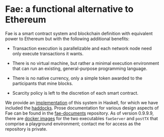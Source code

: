 # Fae: a functional alternative to Ethereum

Fae is a smart contract system and blockchain definition with equivalent power
to Ethereum but with the following additional benefits:

  - Transaction execution is parallelizable and each network node need only
    execute transactions it wants.

  - There is no virtual machine, but rather a minimal execution environment that
    can run an existing, general-purpose programming language.

  - There is no native currency, only a simple token awarded to the participants
    that mine blocks.

  - Scarcity policy is left to the discretion of each smart contract.

We provide an [implementation](src/) of this system in Haskell, for which we have included the [haddocks](https://consensys.github.io/Fae/).  Prose documentation for various design aspects of Fae can be found in the [fae-documents](https://github.com/ConsenSys) repository.  As of version 0.9.9.9, there are [docker images](https://hub.docker.com/r/ryancreich/fae/tags/) for the two executables `faeServer` and `postTX` that comprise a playground environment; contact me for access as the repository is private.
